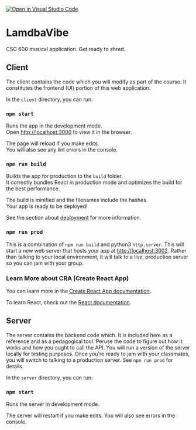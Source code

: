 [![Open in Visual Studio Code](https://classroom.github.com/assets/open-in-vscode-f059dc9a6f8d3a56e377f745f24479a46679e63a5d9fe6f495e02850cd0d8118.svg)](https://classroom.github.com/online_ide?assignment_repo_id=6119801&assignment_repo_type=AssignmentRepo)
# LamdbaVibe

CSC 600 musical application. Get ready to shred.

## Client

The client contains the code which you will modify as part of the course. It constitutes the frontend (UI) portion of this web application.

In the `client` directory, you can run:

### `npm start`

Runs the app in the development mode.\
Open [http://localhost:3000](http://localhost:3000) to view it in the browser.

The page will reload if you make edits.\
You will also see any lint errors in the console.

### `npm run build`

Builds the app for production to the `build` folder.\
It correctly bundles React in production mode and optimizes the build for the best performance.

The build is minified and the filenames include the hashes.\
Your app is ready to be deployed!

See the section about [deployment](https://facebook.github.io/create-react-app/docs/deployment) for more information.

### `npm run prod`

This is a combination of `npm run build` and python3 `http.server`. This will start a new web server that hosts your app at [http://localhost:3002](http://localhost:3002). Rather than talking to your local environment, it will talk to a live, production server so you can jam with your group.

### Learn More about CRA (Create React App)

You can learn more in the [Create React App documentation](https://facebook.github.io/create-react-app/docs/getting-started).

To learn React, check out the [React documentation](https://reactjs.org/).

## Server

The server contains the backend code which. It is included here as a reference and as a pedagogical tool. Peruse the code to figure out how it works and how you ought to call the API. You will run a version of the server locally for testing purposes. Once you're ready to jam with your classmates, you will switch to talking to a production server. See `npm run prod` for details.

In the `server` directory, you can run:

### `npm start`

Runs the server in development mode.

The server will restart if you make edits.
You will also see errors in the console.
